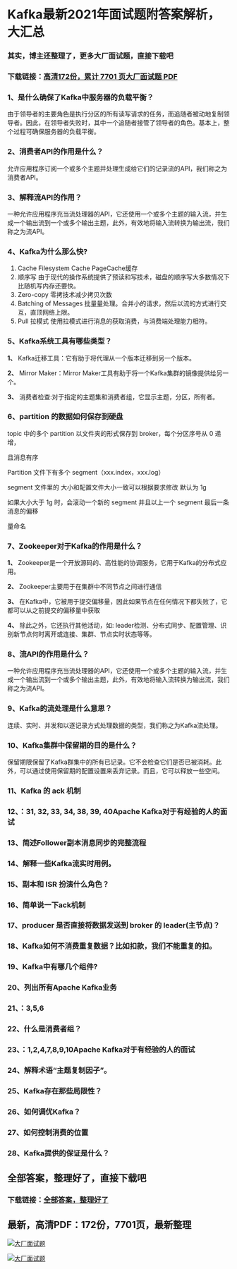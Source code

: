 # Kafka最新2021年面试题附答案解析，大汇总

### 其实，博主还整理了，更多大厂面试题，直接下载吧

### 下载链接：[高清172份，累计 7701 页大厂面试题  PDF](https://github.com/souyunku/DevBooks/blob/master/docs/index.md)



### 1、是什么确保了Kafka中服务器的负载平衡？

由于领导者的主要角色是执行分区的所有读写请求的任务，而追随者被动地复制领导者。因此，在领导者失败时，其中一个追随者接管了领导者的角色。基本上，整个过程可确保服务器的负载平衡。


### 2、消费者API的作用是什么？

允许应用程序订阅一个或多个主题并处理生成给它们的记录流的API，我们称之为消费者API。


### 3、解释流API的作用？

一种允许应用程序充当流处理器的API，它还使用一个或多个主题的输入流，并生成一个输出流到一个或多个输出主题，此外，有效地将输入流转换为输出流，我们称之为流API。


### 4、Kafka为什么那么快?

1. Cache Filesystem Cache PageCache缓存
2. 顺序写 由于现代的操作系统提供了预读和写技术，磁盘的顺序写大多数情况下比随机写内存还要快。
3. Zero-copy 零拷技术减少拷贝次数
4. Batching of Messages 批量量处理。合并小的请求，然后以流的方式进行交互，直顶网络上限。
5. Pull 拉模式 使用拉模式进行消息的获取消费，与消费端处理能力相符。


### 5、Kafka系统工具有哪些类型？

**1、** Kafka迁移工具：它有助于将代理从一个版本迁移到另一个版本。

**2、** Mirror Maker：Mirror Maker工具有助于将一个Kafka集群的镜像提供给另一个。

**3、** 消费者检查:对于指定的主题集和消费者组，它显示主题，分区，所有者。


### 6、partition 的数据如何保存到硬盘

topic 中的多个 partition 以文件夹的形式保存到 broker，每个分区序号从 0 递增，

且消息有序

Partition 文件下有多个 segment（xxx.index，xxx.log）

segment 文件里的 大小和配置文件大小一致可以根据要求修改 默认为 1g

如果大小大于 1g 时，会滚动一个新的 segment 并且以上一个 segment 最后一条消息的偏移

量命名


### 7、Zookeeper对于Kafka的作用是什么？

**1、** Zookeeper是一个开放源码的、高性能的协调服务，它用于Kafka的分布式应用。

**2、** Zookeeper主要用于在集群中不同节点之间进行通信

**3、** 在Kafka中，它被用于提交偏移量，因此如果节点在任何情况下都失败了，它都可以从之前提交的偏移量中获取

**4、** 除此之外，它还执行其他活动，如: leader检测、分布式同步、配置管理、识别新节点何时离开或连接、集群、节点实时状态等等。


### 8、流API的作用是什么？

一种允许应用程序充当流处理器的API，它还使用一个或多个主题的输入流，并生成一个输出流到一个或多个输出主题，此外，有效地将输入流转换为输出流，我们称之为流API。


### 9、Kafka的流处理是什么意思？

连续、实时、并发和以逐记录方式处理数据的类型，我们称之为Kafka流处理。


### 10、Kafka集群中保留期的目的是什么？

保留期限保留了Kafka群集中的所有已记录。它不会检查它们是否已被消耗。此外，可以通过使用保留期的配置设置来丢弃记录。而且，它可以释放一些空间。


### 11、Kafka 的 ack 机制
### 12、：31, 32, 33, 34, 38, 39, 40Apache Kafka对于有经验的人的面试
### 13、简述Follower副本消息同步的完整流程
### 14、解释一些Kafka流实时用例。
### 15、副本和 ISR 扮演什么角色？
### 16、简单说一下ack机制
### 17、producer 是否直接将数据发送到 broker 的 leader(主节点)？
### 18、Kafka如何不消费重复数据？比如扣款，我们不能重复的扣。
### 19、Kafka中有哪几个组件?
### 20、列出所有Apache Kafka业务
### 21、：3,5,6
### 22、什么是消费者组？
### 23、：1,2,4,7,8,9,10Apache Kafka对于有经验的人的面试
### 24、解释术语“主题复制因子”。
### 25、Kafka存在那些局限性？
### 26、如何调优Kafka？
### 27、如何控制消费的位置
### 28、Kafka提供的保证是什么？




## 全部答案，整理好了，直接下载吧

### 下载链接：[全部答案，整理好了](https://www.souyunku.com/wp-content/uploads/weixin/githup-weixin-2.png)




## 最新，高清PDF：172份，7701页，最新整理

[![大厂面试题](https://www.souyunku.com/wp-content/uploads/weixin/mst.png "架构师专栏")](https://www.souyunku.com/wp-content/uploads/weixin/githup-weixin.png "架构师专栏")

[![大厂面试题](https://www.souyunku.com/wp-content/uploads/weixin/githup-weixin.png "架构师专栏")](https://www.souyunku.com/wp-content/uploads/weixin/githup-weixin.png "架构师专栏")
